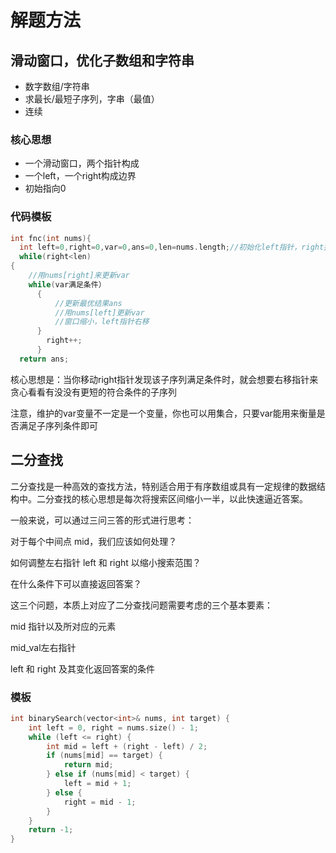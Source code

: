 # 解题方法
## 滑动窗口，优化子数组和字符串
- 数字数组/字符串
- 求最长/最短子序列，字串（最值）
- 连续
### 核心思想
- 一个滑动窗口，两个指针构成
- 一个left，一个right构成边界
- 初始指向0
### 代码模板
```C
int fnc(int nums){
  int left=0,right=0,var=0,ans=0,len=nums.length;//初始化left指针，right指针，维护var变量，用来指针移动过程中根据题意做出变化，在维护ans，求的最小长度或者其他
  while(right<len)
{
    //用nums[right]来更新var
    while(var满足条件）
      {
          //更新最优结果ans
          //用nums[left]更新var
          //窗口缩小，left指针右移
      }
        right++;
      }
  return ans;
```
核心思想是：当你移动right指针发现该子序列满足条件时，就会想要右移指针来贪心看看有没没有更短的符合条件的子序列

注意，维护的var变量不一定是一个变量，你也可以用集合，只要var能用来衡量是否满足子序列条件即可
## 二分查找
二分查找是一种高效的查找方法，特别适合用于有序数组或具有一定规律的数据结构中。二分查找的核心思想是每次将搜索区间缩小一半，以此快速逼近答案。

一般来说，可以通过三问三答的形式进行思考：

对于每个中间点 mid，我们应该如何处理？

如何调整左右指针 left 和 right 以缩小搜索范围？

在什么条件下可以直接返回答案？

这三个问题，本质上对应了二分查找问题需要考虑的三个基本要素：

mid 指针以及所对应的元素

mid_val左右指针 

left 和 right 及其变化返回答案的条件
### 模板
```C++
int binarySearch(vector<int>& nums, int target) {
    int left = 0, right = nums.size() - 1;
    while (left <= right) {
        int mid = left + (right - left) / 2;
        if (nums[mid] == target) {
            return mid;
        } else if (nums[mid] < target) {
            left = mid + 1;
        } else {
            right = mid - 1;
        }
    }
    return -1;
}
```
